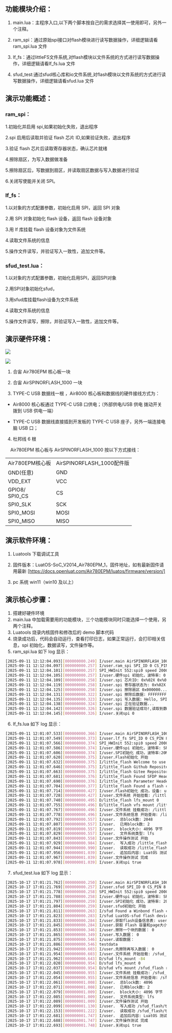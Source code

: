 ## 功能模块介绍：

1. main.lua：主程序入口,以下两个脚本按自己的需求选择其一使用即可，另外一个注释。

2. ram_spi：通过原始spi接口对flash模块进行读写数据操作，详细逻辑请看ram_spi.lua 文件

3. lf_fs：通过littleFS文件系统,对flash模块以文件系统的方式进行读写数据操作，详细逻辑请看lf_fs.lua 文件

4. sfud_test:通过sfud核心库和io文件系统,对flash模块以文件系统的方式进行读写数据操作，详细逻辑请看sfud.lua 文件

## 演示功能概述：

### ram_spi：

1.初始化并启用 spi,如果初始化失败，退出程序

2.spi 启用后读取并验证 flash 芯片 ID,如果验证失败，退出程序

3.验证 flash 芯片后读取寄存器状态，确认芯片就绪

4.擦除扇区，为写入数据做准备

5.擦除扇区后，写数据到扇区，并读取扇区数据与写入数据进行验证

6.关闭写使能并关闭 SPI。

### lf_fs：

1.以对象的方式配置参数，初始化启用 SPI，返回 SPI 对象

2.用 SPI 对象初始化 flash 设备，返回 flash 设备对象

3.用 lf 库挂载 flash 设备对象为文件系统

4.读取文件系统的信息

5.操作文件读写，并验证写入一致性，追加文件等。

### sfud_test.lua：

1.以对象的方式配置参数，初始化启用SPI，返回SPI对象

2.用SPI对象初始化sfud，

3.用sfud库挂载flash设备为文件系统

4.读取文件系统的信息

5.操作文件读写，擦除，并验证写入一致性，追加文件等。

## 演示硬件环境：

![](https://docs.openluat.com/accessory/AirSPINORFLASH_1000/image/780EHV.jpg)

![](https://docs.openluat.com/accessory/AirSPINORFLASH_1000/image/norflash.jpg)

1. 合宙 Air780EPM 核心板一块

2. 合宙 AirSPINORFLASH_1000 一块

3. TYPE-C USB 数据线一根 ，Air8000 核心板和数据线的硬件接线方式为：
- Air8000 核心板通过 TYPE-C USB 口供电；（外部供电/USB 供电 拨动开关 拨到 USB 供电一端）

- TYPE-C USB 数据线直接插到开发板的 TYPE-C USB 座子，另外一端连接电脑 USB 口；
4. 杜邦线 6 根

    Air780EPM 核心板与 AirSPINORFLASH_1000 按以下方式接线：

<table>
<tr>
<td>Air780EPM核心板<br/></td><td>AirSPINORFLASH_1000配件版<br/></td></tr>
<tr>
<td>GND(任意)          <br/></td><td>GND<br/></td></tr>
<tr>
<td>VDD_EXT<br/></td><td>VCC<br/></td></tr>
<tr>
<td>GPIO8/<br/>SPI0_CS<br/></td><td>CS<br/></td></tr>
<tr>
<td>SPI0_SLK<br/></td><td>SCK<br/></td></tr>
<tr>
<td>SPI0_MOSI<br/></td><td>MOSI<br/></td></tr>
<tr>
<td>SPI0_MISO<br/></td><td>MISO<br/></td></tr>
</table>

## 演示软件环境：

1. Luatools 下载调试工具

2. 固件版本：LuatOS-SoC_V2014_Air780EPM_1，固件地址，如有最新固件请用最新 [https://docs.openluat.com/Air780EPM/luatos/firmware/version/]

3. pc 系统 win11（win10 及以上）

## 演示核心步骤：

1. 搭建好硬件环境
2. main.lua 中加载需要用的功能模块，三个功能模块同时只能选择一个使用，另两个注释。
3. Luatools 烧录内核固件和修改后的 demo 脚本代码
4. 烧录成功后，代码会自动运行，查看打印日志，如果正常运行，会打印相关信息，spi 初始化，数据读写，文件操作等。
5. ram_spi.lua 如下 log 显示：

```bash
[2025-09-11 12:12:04.093][000000000.249] I/user.main AirSPINORFLASH_1000 001.000.000
[2025-09-11 12:12:04.097][000000000.257] I/user.ram_spi SPI_ID 0 CS_PIN 8
[2025-09-11 12:12:04.101][000000000.257] SPI_HWInit 552:spi0 speed 2000000,1994805,154
[2025-09-11 12:12:04.105][000000000.257] I/user.硬件spi 初始化，波特率: 0 2000000
[2025-09-11 12:12:04.109][000000000.258] I/user.spi 芯片ID: 0x%02X 0x%02X 0x%02X 239 64 23
[2025-09-11 12:12:04.119][000000000.258] I/user.spi 寄存器状态为: 0x%02X 0
[2025-09-11 12:12:04.125][000000000.258] I/user.spi 擦除扇区 0x000000...
[2025-09-11 12:12:04.131][000000000.322] I/user.spi 擦除后数据: FFFFFFFFFFFFFFFFFFFFFFFFFFFFFFFF 32
[2025-09-11 12:12:04.135][000000000.323] I/user.spi 写入数据: Hello, SPI Flash! 
[2025-09-11 12:12:04.138][000000000.324] I/user.spi 正在验证数据...
[2025-09-11 12:12:04.142][000000000.326] I/user.spi 数据验证成功!,读取到数据为：Hello, SPI Flash! 
[2025-09-11 12:12:04.145][000000000.326] I/user.关闭spi 0


```

6. lf_fs.lua 如下 log 显示：

```bash
[2025-09-11 12:01:07.533][000000000.366] I/user.main AirSPINORFLASH_1000 001.000.000
[2025-09-11 12:01:07.549][000000000.373] I/user.lf_fs SPI_ID 0 CS_PIN 8
[2025-09-11 12:01:07.566][000000000.374] SPI_HWInit 552:spi0 speed 2000000,1994805,154
[2025-09-11 12:01:07.586][000000000.374] I/user.硬件spi 初始化，波特率: SPI*: 0C7F5D18 2000000
[2025-09-11 12:01:07.606][000000000.374] I/user.SPI初始化 成功，波特率:20MHz
[2025-09-11 12:01:07.620][000000000.375] I/user.Flash初始化 开始
[2025-09-11 12:01:07.632][000000000.375] I/little_flash Welcome to use little flash V0.0.1 .
[2025-09-11 12:01:07.646][000000000.375] I/little_flash Github Repositories https://github.com/Dozingfiretruck/little_flash .
[2025-09-11 12:01:07.663][000000000.375] I/little_flash Gitee Repositories https://gitee.com/Dozingfiretruck/little_flash .
[2025-09-11 12:01:07.681][000000000.376] I/little_flash Found SFDP Header. The Revision is V1.5, NPN is 0, Access Protocol is 0xFF.
[2025-09-11 12:01:07.690][000000000.376] I/little_flash Parameter Header is OK. The Parameter ID is 0xFF00, Revision is V5.1, Length is 16,Parameter Table Pointer is 0x000080.
[2025-09-11 12:01:07.704][000000000.377] I/little_flash Found a flash chip. Size is 8388608 bytes.
[2025-09-11 12:01:07.714][000000000.427] I/user.Flash初始化 成功，设备: userdata: 0C10B3C0
[2025-09-11 12:01:07.728][000000000.427] I/user.文件系统 开始挂载: /little_flash
[2025-09-11 12:01:07.740][000000000.495] D/little_flash lfs_mount 0
[2025-09-11 12:01:07.755][000000000.496] D/little_flash vfs mount /little_flash ret 0
[2025-09-11 12:01:07.767][000000000.496] I/user.文件系统 挂载成功: /little_flash
[2025-09-11 12:01:07.778][000000000.496] I/user.文件系统信息 开始查询: /little_flash
[2025-09-11 12:01:07.792][000000000.557] I/user.  总block数: 2048
[2025-09-11 12:01:07.807][000000000.557] I/user.  已用block数: 2
[2025-09-11 12:01:07.819][000000000.557] I/user.  block大小: 4096 字节
[2025-09-11 12:01:07.829][000000000.557] I/user.  文件系统类型: lfs
[2025-09-11 12:01:07.843][000000000.558] I/user.文件操作测试 开始
[2025-09-11 12:01:07.929][000000000.984] I/user.  写入成功 /little_flash/test.txt 内容: 当前时间: Sun Jan  0 08:00:00 1900
[2025-09-11 12:01:07.944][000000000.990] I/user.  读取成功 /little_flash/test.txt 内容: 当前时间: Sun Jan  0 08:00:00 1900
[2025-09-11 12:01:07.956][000000001.039] I/user.  追加后内容: LuatOS 测试 - 追加时间: Sun Jan  0 08:00:00 1900
[2025-09-11 12:01:07.967][000000001.039] I/user.文件操作测试 完成
[2025-09-11 12:01:07.978][000000001.039] I/user.关闭spi true


```

7. sfud_test.lua 如下 log 显示：

```bash
[2025-10-17 17:01:21.762][000000000.250] I/user.main AirSPINORFLASH_1000 001.000.000
[2025-10-17 17:01:21.769][000000000.257] I/user.sfud SPI_ID 0 CS_PIN 8
[2025-10-17 17:01:21.778][000000000.258] SPI_HWInit 552:spi0 speed 200000,200000,64
[2025-10-17 17:01:21.788][000000000.258] I/user.硬件spi 初始化，波特率: SPI*: 0C7F5C38 200000
[2025-10-17 17:01:21.797][000000000.259] I/user.SPI初始化 成功，波特率: 200000
[2025-10-17 17:01:21.804][000000000.259] I/user.sfud初始化 开始
[2025-10-17 17:01:21.811][000000000.263] I/sfud Found a Winbond flash chip. Size is 16777216 bytes.
[2025-10-17 17:01:21.823][000000000.283] I/sfud LuatOS-sfud flash device initialized successfully.
[2025-10-17 17:01:21.833][000000000.284] I/user.获取flash设备信息表: userdata: 0C0E0340
[2025-10-17 17:01:21.845][000000000.284] I/user.获取 Flash 容量和page大小： 16777216 4096
[2025-10-17 17:01:21.853][000000000.346] I/user.擦除一个块的数据： 0
[2025-10-17 17:01:21.865][000000000.349] I/user.写入数据： 0
[2025-10-17 17:01:21.875][000000000.546] I/user.读取数据： 
[2025-10-17 17:01:21.886][000000000.546] testdata
[2025-10-17 17:01:21.942][000000000.603] I/user.先擦除再写入数据： 0
[2025-10-17 17:01:21.954][000000000.603] I/user.文件系统 开始挂载: /sfud_flash
[2025-10-17 17:01:21.962][000000000.643] D/sfud lfs_mount -84
[2025-10-17 17:01:22.020][000000000.954] D/sfud lfs_mount 0
[2025-10-17 17:01:22.037][000000000.954] D/sfud vfs mount /sfud_flash ret 0
[2025-10-17 17:01:22.045][000000000.955] I/user.文件系统 挂载成功: /sfud_flash
[2025-10-17 17:01:22.054][000000000.955] I/user.文件系统信息 开始查询: /sfud_flash
[2025-10-17 17:01:22.061][000000001.008] I/user.  总block数: 4096
[2025-10-17 17:01:22.071][000000001.008] I/user.  已用block数: 2
[2025-10-17 17:01:22.079][000000001.009] I/user.  block大小: 4096 字节
[2025-10-17 17:01:22.085][000000001.009] I/user.  文件系统类型: lfs
[2025-10-17 17:01:22.089][000000001.009] I/user.文件操作测试 开始
[2025-10-17 17:01:22.099][000000001.130] I/user.  写入成功 /sfud_flash/test.txt 内容: 当前时间: Sun Jan  0 08:00:00 1900
[2025-10-17 17:01:22.153][000000001.222] I/user.  读取成功 /sfud_flash/test.txt 内容: 当前时间: Sun Jan  0 08:00:00 1900
[2025-10-17 17:01:22.681][000000001.747] I/user.  追加后内容: LuatOS 测试 - 追加时间: Sun Jan  0 08:00:01 1900
[2025-10-17 17:01:22.688][000000001.747] I/user.文件操作测试 完成
[2025-10-17 17:01:22.693][000000001.748] I/user.关闭spi true



```

